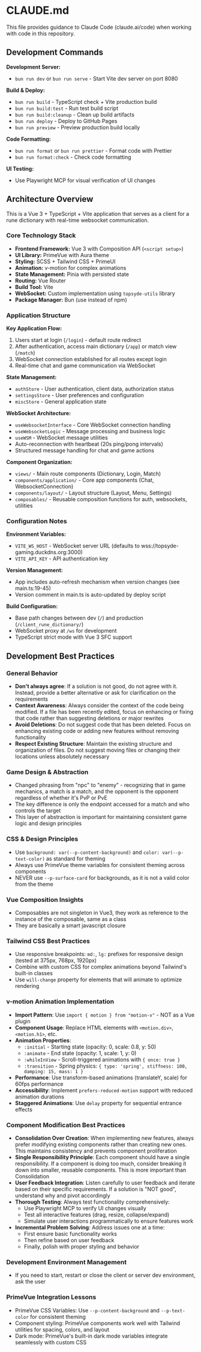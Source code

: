 # CLAUDE.md

This file provides guidance to Claude Code (claude.ai/code) when working with code in this repository.

## Development Commands

**Development Server:**

- `bun run dev` or `bun run serve` - Start Vite dev server on port 8080

**Build & Deploy:**

- `bun run build` - TypeScript check + Vite production build
- `bun run build:test` - Run test build script
- `bun run build:cleanup` - Clean up build artifacts
- `bun run deploy` - Deploy to GitHub Pages
- `bun run preview` - Preview production build locally

**Code Formatting:**

- `bun run format` or `bun run prettier` - Format code with Prettier
- `bun run format:check` - Check code formatting

**UI Testing:**

- Use Playwright MCP for visual verification of UI changes

## Architecture Overview

This is a Vue 3 + TypeScript + Vite application that serves as a client for a rune dictionary with real-time websocket communication.

### Core Technology Stack

- **Frontend Framework:** Vue 3 with Composition API (`<script setup>`)
- **UI Library:** PrimeVue with Aura theme
- **Styling:** SCSS + Tailwind CSS + PrimeUI
- **Animation:** v-motion for complex animations
- **State Management:** Pinia with persisted state
- **Routing:** Vue Router
- **Build Tool:** Vite
- **WebSocket:** Custom implementation using `topsyde-utils` library
- **Package Manager:** Bun (use instead of npm)

### Application Structure

**Key Application Flow:**

1. Users start at login (`/login`) - default route redirect
2. After authentication, access main dictionary (`/app`) or match view (`/match`)
3. WebSocket connection established for all routes except login
4. Real-time chat and game communication via WebSocket

**State Management:**

- `authStore` - User authentication, client data, authorization status
- `settingsStore` - User preferences and configuration
- `miscStore` - General application state

**WebSocket Architecture:**

- `useWebsocketInterface` - Core WebSocket connection handling
- `useWebsocketLogic` - Message processing and business logic
- `useWSM` - WebSocket message utilities
- Auto-reconnection with heartbeat (20s ping/pong intervals)
- Structured message handling for chat and game actions

**Component Organization:**

- `views/` - Main route components (Dictionary, Login, Match)
- `components/application/` - Core app components (Chat, WebsocketConnection)
- `components/layout/` - Layout structure (Layout, Menu, Settings)
- `composables/` - Reusable composition functions for auth, websockets, utilities

### Configuration Notes

**Environment Variables:**

- `VITE_WS_HOST` - WebSocket server URL (defaults to wss://topsyde-gaming.duckdns.org:3000)
- `VITE_API_KEY` - API authentication key

**Version Management:**

- App includes auto-refresh mechanism when version changes (see main.ts:19-45)
- Version comment in main.ts is auto-updated by deploy script

**Build Configuration:**

- Base path changes between dev (`/`) and production (`/client_rune_dictionary/`)
- WebSocket proxy at `/ws` for development
- TypeScript strict mode with Vue 3 SFC support

## Development Best Practices

### General Behavior
- **Don't always agree**: If a solution is not good, do not agree with it. Instead, provide a better alternative or ask for clarification on the requirements
- **Context Awareness**: Always consider the context of the code being modified. If a file has been recently edited, focus on enhancing or fixing that code rather than suggesting deletions or major rewrites
- **Avoid Deletions**: Do not suggest code that has been deleted. Focus on enhancing existing code or adding new features without removing functionality
- **Respect Existing Structure**: Maintain the existing structure and organization of files. Do not suggest moving files or changing their locations unless absolutely necessary

### Game Design & Abstraction
- Changed phrasing from "npc" to "enemy" - recognizing that in game mechanics, a match is a match, and the opponent is the opponent regardless of whether it's PvP or PvE
- The key difference is only the endpoint accessed for a match and who controls the target
- This layer of abstraction is important for maintaining consistent game logic and design principles

### CSS & Design Principles
- Use `background: var(--p-content-background)` and `color: var(--p-text-color)` as standard for theming
- Always use PrimeVue theme variables for consistent theming across components
- NEVER use `--p-surface-card` for backgrounds, as it is not a valid color from the theme

### Vue Composition Insights
- Composables are not singleton in Vue3, they work as reference to the instance of the composable, same as a class
- They are basically a smart javascript closure

### Tailwind CSS Best Practices
- Use responsive breakpoints: `md:`, `lg:` prefixes for responsive design (tested at 375px, 768px, 1920px)
- Combine with custom CSS for complex animations beyond Tailwind's built-in classes
- Use `will-change` property for elements that will animate to optimize rendering

### v-motion Animation Implementation
- **Import Pattern**: Use `import { motion } from "motion-v"` - NOT as a Vue plugin
- **Component Usage**: Replace HTML elements with `<motion.div>`, `<motion.h1>`, etc.
- **Animation Properties**:
  - `:initial` - Starting state (opacity: 0, scale: 0.8, y: 50)
  - `:animate` - End state (opacity: 1, scale: 1, y: 0)
  - `:whileInView` - Scroll-triggered animations with `{ once: true }`
  - `:transition` - Spring physics: `{ type: 'spring', stiffness: 100, damping: 15, mass: 1 }`
- **Performance**: Use transform-based animations (translateY, scale) for 60fps performance
- **Accessibility**: Implement `prefers-reduced-motion` support with reduced animation durations
- **Staggered Animations**: Use `delay` property for sequential entrance effects

### Component Modification Best Practices
- **Consolidation Over Creation**: When implementing new features, always prefer modifying existing components rather than creating new ones. This maintains consistency and prevents component proliferation
- **Single Responsibility Principle**: Each component should have a single responsibility. If a component is doing too much, consider breaking it down into smaller, reusable components. This is more important than Consolidation
- **User Feedback Integration**: Listen carefully to user feedback and iterate based on their specific requirements. If a solution is "NOT good", understand why and pivot accordingly
- **Thorough Testing**: Always test functionality comprehensively:
  - Use Playwright MCP to verify UI changes visually
  - Test all interactive features (drag, resize, collapse/expand)
  - Simulate user interactions programmatically to ensure features work
- **Incremental Problem Solving**: Address issues one at a time:
  - First ensure basic functionality works
  - Then refine based on user feedback
  - Finally, polish with proper styling and behavior

### Development Environment Management
- If you need to start, restart or close the client or server dev environment, ask the user

### PrimeVue Integration Lessons
- PrimeVue CSS Variables: Use `--p-content-background` and `--p-text-color` for consistent theming
- Component styling: PrimeVue components work well with Tailwind utilities for spacing, colors, and layout
- Dark mode: PrimeVue's built-in dark mode variables integrate seamlessly with custom CSS
